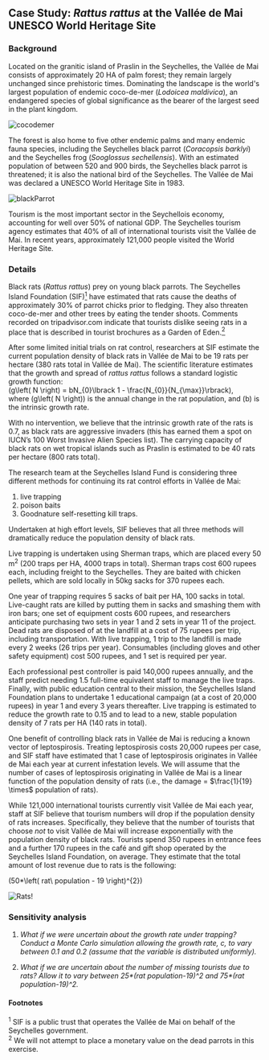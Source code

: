 <script type="text/javascript" async
  src="https://cdn.mathjax.org/mathjax/latest/MathJax.js?config=TeX-MML-AM_CHTML">
</script>


## Case Study: *Rattus rattus* at the Vallée de Mai UNESCO World Heritage Site

### Background
Located on the granitic island of Praslin in the Seychelles, the Vallée
de Mai consists of approximately 20 HA of palm forest; they remain
largely unchanged since prehistoric times. Dominating the landscape is
the world's largest population of endemic coco-de-mer (*Lodoicea
maldivica*), an endangered species of global significance as the bearer
of the largest seed in the plant kingdom.

![cocodemer](/img/cocodemer.png)

The forest is also home to
five other endemic palms and many endemic fauna species, including the
Seychelles black parrot (*Coracopsis barklyi*) and the Seychelles frog
(*Sooglossus sechellensis*). With an estimated population of between 520
and 900 birds, the Seychelles black parrot is threatened; it is also the
national bird of the Seychelles. The Vallée de Mai was declared a UNESCO
World Heritage Site in 1983.

![blackParrot](/img/parrot.png)

Tourism is the most important sector in the Seychellois economy,
accounting for well over 50% of national GDP. The Seychelles tourism
agency estimates that 40% of all of international tourists visit the
Vallée de Mai. In recent years, approximately 121,000 people visited the
World Heritage Site.

### Details
Black rats (*Rattus rattus*) prey on young black parrots. The Seychelles
Island Foundation (SIF)[$^1$](#footnotes) have estimated that rats cause the deaths
of approximately 30% of parrot chicks prior to fledging. They also
threaten coco-de-mer and other trees by eating the tender shoots.
Comments recorded on tripadvisor.com indicate that tourists
dislike seeing rats in a place that is described in tourist
brochures as a Garden of Eden.[$^2$](#footnotes)

After some limited initial trials on rat control, researchers at SIF
estimate the current population density of black rats in Vallée de Mai
to be 19 rats per hectare (380 rats total in Vallée de Mai). The
scientific literature estimates that the growth and spread of *rattus
rattus* follows a standard logistic growth function:<br>
\(g\left( N \right) = bN_{0}\lbrack 1 - \frac{N_{0}}{N_{\max}}\rbrack\),<br>
where \(g\left( N \right)\) is the annual change in the rat population,
and \(b\) is the intrinsic growth rate.

With no intervention, we believe
that the intrinsic growth rate of the rats is 0.7, as black rats are
aggressive invaders (this has earned them a spot on IUCN’s 100 Worst
Invasive Alien Species list). The carrying capacity of black rats on wet
tropical islands such as Praslin is estimated to be 40 rats per hectare
(800 rats total).

The research team at the Seychelles Island Fund is considering three
different methods for continuing its rat control efforts in Vallée de
Mai:
1. live trapping
2. poison baits
3. Goodnature self-resetting kill traps.

Undertaken at high effort levels, SIF believes that all three
methods will dramatically reduce the population density of black rats.

Live trapping is undertaken using Sherman traps, which are placed every
50 m<sup>2</sup> (200 traps per HA, 4000 traps in total). Sherman traps
cost 600 rupees each, including freight to the Seychelles. They are
baited with chicken pellets, which are sold locally in 50kg sacks for
370 rupees each.

One year of trapping requires 5 sacks of bait per HA,
100 sacks in total. Live-caught rats are killed by putting them in sacks
and smashing them with iron bars; one set of equipment costs 600 rupees,
and researchers anticipate purchasing two sets in year 1 and 2 sets in
year 11 of the project. Dead rats are disposed of at the landfill at a
cost of 75 rupees per trip, including transportation. With live
trapping, 1 trip to the landfill is made every 2 weeks (26 trips per
year). Consumables (including gloves and other safety equipment) cost
500 rupees, and 1 set is required per year.

Each professional pest
controller is paid 140,000 rupees annually, and the staff predict
needing 1.5 full-time equivalent staff to manage the live traps.
Finally, with public education central to their mission, the Seychelles
Island Foundation plans to undertake 1 educational campaign (at a cost
of 20,000 rupees) in year 1 and every 3 years thereafter. Live trapping
is estimated to reduce the growth rate to 0.15 and to lead to a new,
stable population density of 7 rats per HA (140 rats in total).

One benefit of controlling black rats in Vallée de Mai is reducing a
known vector of leptospirosis. Treating leptospirosis costs 20,000
rupees per case, and SIF staff have estimated that 1 case of
leptospirosis originates in Vallée de Mai each year at current
infestation levels. We will assume that the number of cases of
leptospirosis originating in Vallée de Mai is a linear function of the
population density of rats (i.e., the damage = $\frac{1}{19} \times$ population of
rats).

While 121,000 international tourists
currently visit Vallée de Mai each year, staff at SIF believe that
tourism numbers will drop if the population density of rats increases.
Specifically, they believe that the number of tourists that choose *not*
to visit Vallée de Mai will increase exponentially with the population
density of black rats. Tourists spend 350 rupees in entrance fees and a
further 170 rupees in the café and gift shop operated by the Seychelles
Island Foundation, on average. They estimate that the total amount of
lost revenue due to rats is the following:<br>

\(50*\left( rat\ population - 19 \right)^{2}\)

![Rats!](/img/rats.png)


### Sensitivity analysis

1.  *What if we were uncertain about the growth rate under trapping?
    Conduct a Monte Carlo simulation allowing the growth rate, $c$, to
    vary between 0.1 and 0.2 (assume that the variable is distributed uniformly).*

2.  *What if we are uncertain about the number of missing tourists due
    to rats? Allow it to vary between 25\*(rat population-19)^2 and
    75\*(rat population-19)^2.*

<!-- end list -->

#### Footnotes
$^1$ SIF is a public trust that operates the Vallée de Mai on behalf of
    the Seychelles government.<br>
$^2$ We will not attempt to place a monetary value on the dead parrots in
    this exercise.
